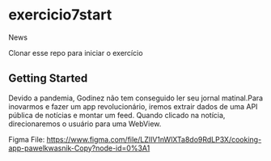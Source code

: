 # exercicio7start

News

Clonar esse repo para iniciar o exercício

## Getting Started

Devido a pandemia, Godinez não tem conseguido ler seu jornal matinal.Para inovarmos e fazer um app revolucionário, iremos extrair dados de uma API pública de notícias e montar um feed. Quando clicado na notícia, direcionaremos o usuário para uma WebView.

Figma File: https://www.figma.com/file/LZlIV1nWlXTa8do9RdLP3X/cooking-app-pawelkwasnik-Copy?node-id=0%3A1